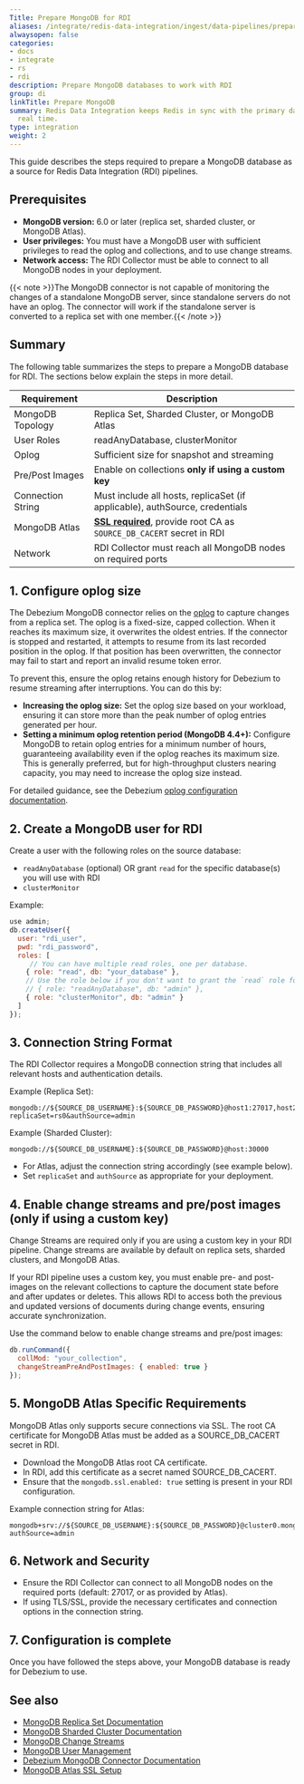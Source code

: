 ```yaml
---
Title: Prepare MongoDB for RDI
aliases: /integrate/redis-data-integration/ingest/data-pipelines/prepare-dbs/mongodb/
alwaysopen: false
categories:
- docs
- integrate
- rs
- rdi
description: Prepare MongoDB databases to work with RDI
group: di
linkTitle: Prepare MongoDB
summary: Redis Data Integration keeps Redis in sync with the primary database in near
  real time.
type: integration
weight: 2
---
```


This guide describes the steps required to prepare a MongoDB database as a source for Redis Data Integration (RDI) pipelines.

## Prerequisites
- **MongoDB version:** 6.0 or later (replica set, sharded cluster, or MongoDB Atlas).
- **User privileges:** You must have a MongoDB user with sufficient privileges to read the oplog and collections, and to use change streams.
- **Network access:** The RDI Collector must be able to connect to all MongoDB nodes in your deployment.

{{< note >}}The MongoDB connector is not capable of monitoring the changes of a standalone MongoDB server, since standalone servers do not have an oplog. The connector will work if the standalone server is converted to a replica set with one member.{{< /note >}}
## Summary

The following table summarizes the steps to prepare a MongoDB database for RDI. The sections below explain the steps in more detail.

| Requirement         | Description                                                                 |
|---------------------|-----------------------------------------------------------------------------|
| MongoDB Topology    | Replica Set, Sharded Cluster, or MongoDB Atlas                              |
| User Roles          | readAnyDatabase, clusterMonitor                                             |
| Oplog               | Sufficient size for snapshot and streaming                                  |
| Pre/Post Images     | Enable on collections **only if using a custom key**                        |
| Connection String   | Must include all hosts, replicaSet (if applicable), authSource, credentials |
| MongoDB Atlas       | **[SSL required](https://debezium.io/documentation/reference/stable/connectors/mongodb.html#mongodb-property-mongodb-ssl-enabled)**, provide root CA as `SOURCE_DB_CACERT` secret in RDI       |
| Network             | RDI Collector must reach all MongoDB nodes on required ports                |

## 1. Configure oplog size

The Debezium MongoDB connector relies on the [oplog](https://www.mongodb.com/docs/manual/core/replica-set-oplog/) to capture changes from a replica set. The oplog is a fixed-size, capped collection. When it reaches its maximum size, it overwrites the oldest entries. If the connector is stopped and restarted, it attempts to resume from its last recorded position in the oplog. If that position has been overwritten, the connector may fail to start and report an invalid resume token error.

To prevent this, ensure the oplog retains enough history for Debezium to resume streaming after interruptions. You can do this by:

- **Increasing the oplog size:** Set the oplog size based on your workload, ensuring it can store more than the peak number of oplog entries generated per hour.
- **Setting a minimum oplog retention period (MongoDB 4.4+):** Configure MongoDB to retain oplog entries for a minimum number of hours, guaranteeing availability even if the oplog reaches its maximum size. This is generally preferred, but for high-throughput clusters nearing capacity, you may need to increase the oplog size instead.

For detailed guidance, see the Debezium [oplog configuration documentation](https://debezium.io/documentation/reference/stable/connectors/mongodb.html#mongodb-optimal-oplog-config).

## 2. Create a MongoDB user for RDI

Create a user with the following roles on the source database:
- `readAnyDatabase` (optional) OR grant `read` for the specific database(s) you will use with RDI
- `clusterMonitor`

Example:
```javascript
use admin;
db.createUser({
  user: "rdi_user",
  pwd: "rdi_password",
  roles: [
     // You can have multiple read roles, one per database.
    { role: "read", db: "your_database" },
    // Use the role below if you don't want to grant the `read` role for each database.
    // { role: "readAnyDatabase", db: "admin" },
    { role: "clusterMonitor", db: "admin" }
  ]
});
```

## 3. Connection String Format
The RDI Collector requires a MongoDB connection string that includes all relevant hosts and authentication details.

Example (Replica Set):
```
mongodb://${SOURCE_DB_USERNAME}:${SOURCE_DB_PASSWORD}@host1:27017,host2:27017,host3:27017/?replicaSet=rs0&authSource=admin
```
Example (Sharded Cluster):
```
mongodb://${SOURCE_DB_USERNAME}:${SOURCE_DB_PASSWORD}@host:30000
```
- For Atlas, adjust the connection string accordingly (see example below).
- Set `replicaSet` and `authSource` as appropriate for your deployment.

## 4. Enable change streams and pre/post images (only if using a custom key)

Change Streams are required only if you are using a custom key in your RDI pipeline. Change streams are available by default on replica sets, sharded clusters, and MongoDB Atlas.

If your RDI pipeline uses a custom key, you must enable pre- and post-images on the relevant collections to capture the document state before and after updates or deletes. This allows RDI to access both the previous and updated versions of documents during change events, ensuring accurate synchronization.

Use the command below to enable change streams and pre/post images:

```javascript
db.runCommand({
  collMod: "your_collection",
  changeStreamPreAndPostImages: { enabled: true }
});
```

## 5. MongoDB Atlas Specific Requirements
MongoDB Atlas only supports secure connections via SSL.
The root CA certificate for MongoDB Atlas must be added as a SOURCE_DB_CACERT secret in RDI.

- Download the MongoDB Atlas root CA certificate.
- In RDI, add this certificate as a secret named SOURCE_DB_CACERT.
- Ensure that the `mongodb.ssl.enabled: true` setting is present in your RDI configuration.

Example connection string for Atlas:
```
mongodb+srv://${SOURCE_DB_USERNAME}:${SOURCE_DB_PASSWORD}@cluster0.mongodb.net/?authSource=admin
```

## 6. Network and Security
- Ensure the RDI Collector can connect to all MongoDB nodes on the required ports (default: 27017, or as provided by Atlas).
- If using TLS/SSL, provide the necessary certificates and connection options in the connection string.

## 7. Configuration is complete
Once you have followed the steps above, your MongoDB database is ready for Debezium to use.

## See also

- [MongoDB Replica Set Documentation](https://www.mongodb.com/docs/manual/replication/)
- [MongoDB Sharded Cluster Documentation](https://www.mongodb.com/docs/manual/sharding/)
- [MongoDB Change Streams](https://www.mongodb.com/docs/manual/changeStreams/)
- [MongoDB User Management](https://www.mongodb.com/docs/manual/core/security-users/)
- [Debezium MongoDB Connector Documentation](https://debezium.io/documentation/reference/stable/connectors/mongodb.html)
- [MongoDB Atlas SSL Setup](https://debezium.io/documentation/reference/stable/connectors/mongodb.html#mongodb-in-the-cloud)
